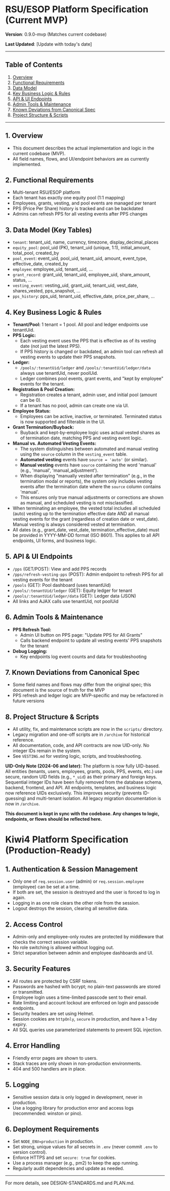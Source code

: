 # RSU/ESOP Platform Specification (Current MVP)

**Version**: 0.9.0-mvp (Matches current codebase)

**Last Updated**: [Update with today's date]

---

## Table of Contents
1. [Overview](#1-overview)
2. [Functional Requirements](#2-functional-requirements)
3. [Data Model](#3-data-model)
4. [Key Business Logic & Rules](#4-key-business-logic--rules)
5. [API & UI Endpoints](#5-api--ui-endpoints)
6. [Admin Tools & Maintenance](#6-admin-tools--maintenance)
7. [Known Deviations from Canonical Spec](#7-known-deviations-from-canonical-spec)
8. [Project Structure & Scripts](#8-project-structure--scripts)

---

## 1. Overview
- This document describes the actual implementation and logic in the current codebase (MVP).
- All field names, flows, and UI/endpoint behaviors are as currently implemented.

## 2. Functional Requirements
- Multi-tenant RSU/ESOP platform
- Each tenant has exactly one equity pool (1:1 mapping)
- Employees, grants, vesting, and pool events are managed per tenant
- PPS (Price Per Share) history is tracked and can be backdated
- Admins can refresh PPS for all vesting events after PPS changes

## 3. Data Model (Key Tables)
- `tenant`: tenant_uid, name, currency, timezone, display_decimal_places
- `equity_pool`: pool_uid (PK), tenant_uid (unique, 1:1), initial_amount, total_pool, created_by
- `pool_event`: event_uid, pool_uid, tenant_uid, amount, event_type, effective_date, created_by
- `employee`: employee_uid, tenant_uid, ...
- `grant_record`: grant_uid, tenant_uid, employee_uid, share_amount, status, ...
- `vesting_event`: vesting_uid, grant_uid, tenant_uid, vest_date, shares_vested, pps_snapshot, ...
- `pps_history`: pps_uid, tenant_uid, effective_date, price_per_share, ...

## 4. Key Business Logic & Rules
- **Tenant/Pool:** 1 tenant = 1 pool. All pool and ledger endpoints use tenantUid.
- **PPS Logic:**
  - Each vesting event uses the PPS that is effective as of its vesting date (not just the latest PPS).
  - If PPS history is changed or backdated, an admin tool can refresh all vesting events to update their PPS snapshots.
- **Ledger:**
  - `/pools/:tenantUid/ledger` and `/pools/:tenantUid/ledger/data` always use tenantUid, never poolUid.
  - Ledger combines pool events, grant events, and "kept by employee" events for the tenant.
- **Registration & Pool Creation:**
  - Registration creates a tenant, admin user, and initial pool (amount can be 0).
  - If a tenant has no pool, admin can create one via UI.
- **Employee Status:**
  - Employees can be active, inactive, or terminated. Terminated status is now supported and filterable in the UI.
- **Grant Termination/Buyback:**
  - Buyback and kept-by-employee logic uses actual vested shares as of termination date, matching PPS and vesting event logic.
- **Manual vs. Automated Vesting Events:**
  - The system distinguishes between automated and manual vesting using the `source` column in the `vesting_event` table.
  - **Automated vesting** events have `source = 'auto'` (or similar).
  - **Manual vesting** events have `source` containing the word 'manual' (e.g., 'manual', 'manual_adjustment').
  - When displaying "manually vested after termination" (e.g., in the termination modal or reports), the system only includes vesting events after the termination date where the `source` column contains 'manual'.
  - This ensures only true manual adjustments or corrections are shown as manual, and scheduled vesting is not misclassified.
- When terminating an employee, the vested total includes all scheduled (auto) vesting up to the termination effective date AND all manual vesting events for the grant (regardless of creation date or vest_date). Manual vesting is always considered vested at termination.
- All dates (e.g., grant_date, vest_date, termination_effective_date) must be provided in YYYY-MM-DD format (ISO 8601). This applies to all API endpoints, UI forms, and business logic.

## 5. API & UI Endpoints
- `/pps` (GET/POST): View and add PPS records
- `/pps/refresh-vesting-pps` (POST): Admin endpoint to refresh PPS for all vesting events for the tenant
- `/pools` (GET): Pool dashboard (uses tenantUid)
- `/pools/:tenantUid/ledger` (GET): Equity ledger for tenant
- `/pools/:tenantUid/ledger/data` (GET): Ledger data (JSON)
- All links and AJAX calls use tenantUid, not poolUid

## 6. Admin Tools & Maintenance
- **PPS Refresh Tool:**
  - Admin UI button on PPS page: "Update PPS for All Grants"
  - Calls backend endpoint to update all vesting events' PPS snapshots for the tenant
- **Debug Logging:**
  - Key endpoints log event counts and data for troubleshooting

## 7. Known Deviations from Canonical Spec
- Some field names and flows may differ from the original spec; this document is the source of truth for the MVP
- PPS refresh and ledger logic are MVP-specific and may be refactored in future versions

## 8. Project Structure & Scripts

- All utility, fix, and maintenance scripts are now in the `scripts/` directory.
- Legacy migration and one-off scripts are in `/archive` for historical reference.
- All documentation, code, and API contracts are now UID-only. No integer IDs remain in the system.
- See `VESTING.md` for vesting logic, scripts, and troubleshooting.

**UID-Only Note (2024-06 and later):**
The platform is now fully UID-based. All entities (tenants, users, employees, grants, pools, PPS, events, etc.) use secure, random UID fields (e.g., `*_uid`) as their primary and foreign keys. Sequential integer IDs have been fully removed from the database schema, backend, frontend, and API. All endpoints, templates, and business logic now reference UIDs exclusively. This improves security (prevents ID-guessing) and multi-tenant isolation. All legacy migration documentation is now in `/archive`.

**This document is kept in sync with the codebase. Any changes to logic, endpoints, or flows should be reflected here.**

# Kiwi4 Platform Specification (Production-Ready)

## 1. Authentication & Session Management
- Only one of `req.session.user` (admin) or `req.session.employee` (employee) can be set at a time.
- If both are set, the session is destroyed and the user is forced to log in again.
- Logging in as one role clears the other role from the session.
- Logout destroys the session, clearing all sensitive data.

## 2. Access Control
- Admin-only and employee-only routes are protected by middleware that checks the correct session variable.
- No role switching is allowed without logging out.
- Strict separation between admin and employee dashboards and UI.

## 3. Security Features
- All routes are protected by CSRF tokens.
- Passwords are hashed with bcrypt; no plain-text passwords are stored or transmitted.
- Employee login uses a time-limited passcode sent to their email.
- Rate limiting and account lockout are enforced on login and passcode endpoints.
- Security headers are set using Helmet.
- Session cookies are `httpOnly`, `secure` in production, and have a 1-day expiry.
- All SQL queries use parameterized statements to prevent SQL injection.

## 4. Error Handling
- Friendly error pages are shown to users.
- Stack traces are only shown in non-production environments.
- 404 and 500 handlers are in place.

## 5. Logging
- Sensitive session data is only logged in development, never in production.
- Use a logging library for production error and access logs (recommended: winston or pino).

## 6. Deployment Requirements
- Set `NODE_ENV=production` in production.
- Set strong, unique values for all secrets in `.env` (never commit `.env` to version control).
- Enforce HTTPS and set `secure: true` for cookies.
- Use a process manager (e.g., pm2) to keep the app running.
- Regularly audit dependencies and update as needed.

---

For more details, see DESIGN-STANDARDS.md and PLAN.md.